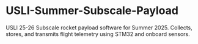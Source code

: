 # USLI-Summer-Subscale-Payload
USLI 25-26 Subscale rocket payload software for Summer 2025. Collects, stores, and transmits flight telemetry using STM32 and onboard sensors.

